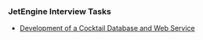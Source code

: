 ### JetEngine Interview Tasks

* [Development of a Cocktail Database and Web Service](https://github.com/Jet-Engine/interviews/blob/main/cocktail-db-task.md)
